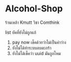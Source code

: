 # Alcohol-Shop
ร้านเหล้า Kmutt วิชา Comthink


list บัคที่ยังไม่ถูกแก้

1. pay now เช็คด้วยว่าไม่เป็นค่าว่าง
1. ยังไม่ได้ทำระบบลบตะกร้า
1. ยังไม่ได้เช็คว่า uuid มันถูกไหม
